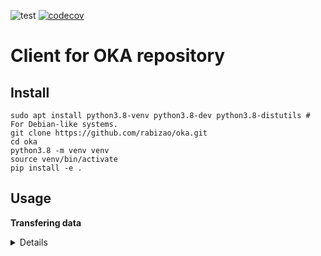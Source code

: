 ![test](https://github.com/rabizao/oka/workflows/test/badge.svg)
[![codecov](https://codecov.io/gh/rabizao/oka/branch/main/graph/badge.svg)](https://codecov.io/gh/rabizao/oka)

# Client for OKA repository

Install
-------

    sudo apt install python3.8-venv python3.8-dev python3.8-distutils # For Debian-like systems.
    git clone https://github.com/rabizao/oka.git
    cd oka
    python3.8 -m venv venv
    source venv/bin/activate
    pip install -e .

Usage
---

**Transfering data**
<details>
<p>

```python3

from oka import oka
from aiuna.step.dataset import dataset
import sys

from tatu.auth import gettoken

oka.url = "http://localhost:5000"
oka.token = gettoken(oka.url, *sys.argv[1:]) if len(sys.argv) == 3 else "no token yet"
data = dataset.data
did = data.id

# Object approach.
oka << data
d = oka(did)
print(d.uuid)
"""
Please login before.
Username to connect to OKA: 00ptEh8jeD4BOtwv0thXenF
"""
```

```python3

# Object "@" approach.
d = did @ oka
print(d.id)
"""
00ptEh8jeD4BOtwv0thXenF
"""
```

```python3

# Function approach.
from oka.io import send, get
send(data, url="http://localhost:5000")
d = get(did, url="http://localhost:5000")
print(d.uuid)
"""
[Error] You have already uploaded the dataset with OID 00ptEh8jeD4BOtwv0thXenF.
00ptEh8jeD4BOtwv0thXenF
"""
```


</p>
</details>
